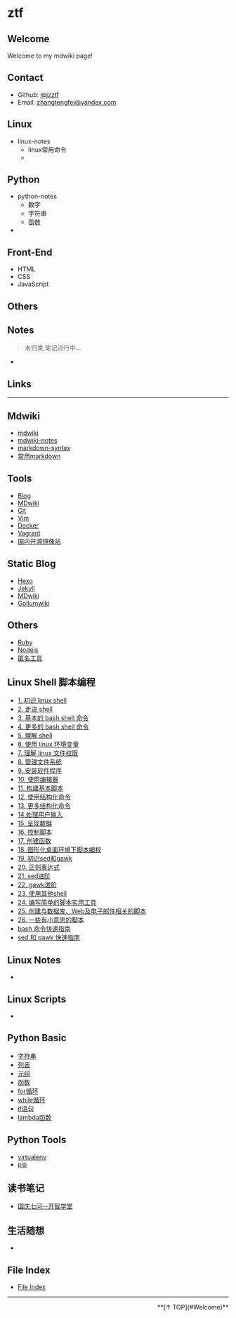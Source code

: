 ztf
======

Welcome
------

Welcome to my mdwiki page!

Contact
------

- Github: [@jzztf](https://github.com/jzztf)
- Email: <zhangtengfei@yandex.com>

Linux
------

- linux-notes
  - linux常用命令
  - ​

Python
------

- python-notes
  - 数字
  - 字符串
  - 函数
- ​

Front-End
------

- HTML
- CSS
- JavaScript



Others
------


Notes
------

> 未归类,笔记进行中...

- ​

Links
------










---


Mdwiki
------

- [mdwiki](http://dynalon.github.io/mdwiki/)
- [mdwiki-notes](#!tools/blog/mdwiki.md)
- [markdown-syntax](https://markdown-syntax.com/)
- [常用markdown](#!tools/markdown.md)

Tools
------

  * [Blog](#!tools/blog.md)
  * [MDwiki](#!tools/blog/mdwiki.md)
  * [Git](#!tools/git.md)
  * [Vim](#!tools/vim.md)
  * [Docker](#!tools/docker.md)
  * [Vagrant](#!tools/vagrant.md)
  * [国内开源镜像站](#!tools/mirrors.md)


Static Blog
------

  - [Hexo](#!tools/blog/hexo.md)
  - [Jekyll](#!tools/blog/jekyll.md)
  - [MDwiki](#!tools/blog/mdwiki.md)
  - [Gollumwiki](#!tools/blog/gollumwiki.md)

Others
------

  * [Ruby](#!others/rubybasic.md)
  * [Nodejs](#!others/nodejs.md)
  * [匿名工具](#!others/anonymoustools.md)


Linux Shell 脚本编程
------

  - [1. 初识 linux shell](#!linux/linux_shell/linux_1.md)
  - [2. 走进 shell](#!linux/linux_shell/linux_2.md)
  - [3. 基本的 bash shell 命令](#!linux/linux_shell/linux_3.md)
  - [4. 更多的 bash shell 命令](#!linux/linux_shell/linux_4.md)
  - [5. 理解 shell](#!linux/linux_shell/linux_5.md)
  - [6. 使用 linux 环境变量](#!linux/linux_shell/linux_6.md)
  - [7. 理解 linux 文件权限](#!linux/linux_shell/linux_7.md)
  - [8. 管理文件系统](#!linux/linux_shell/linux_8.md)
  - [9. 安装软件程序](#!linux/linux_shell/linux_9.md)
  - [10. 使用编辑器](#!linux/linux_shell/linux_10.md)
  - [11. 构建基本脚本](#!linux/linux_shell/linux_11.md)
  - [12. 使用结构化命令](#!linux/linux_shell/linux_12.md)
  - [13. 更多结构化命令](#!linux/linux_shell/linux_13.md)
  - [14.处理用户输入](#!linux/linux_shell/linux_14.md)
  - [15. 呈现数据](#!linux/linux_shell/linux_15.md)
  - [16. 控制脚本](#!linux/linux_shell/linux_16.md)
  - [17. 创建函数](#!linux/linux_shell/linux_17.md)
  - [18. 图形化桌面环境下脚本编程](#!linux/linux_shell/linux_18.md)
  - [19. 初识sed和gawk](#!linux/linux_shell/linux_19.md)
  - [20. 正则表达式](#!linux/linux_shell/linux_20.md)
  - [21. sed进阶](#!linux/linux_shell/linux_21.md)
  - [22. gawk进阶](#!linux/linux_shell/linux_22.md)
  - [23. 使用其他shell](#!linux/linux_shell/linux_23.md)
  - [24. 编写简单的脚本实用工具](#!linux/linux_shell/linux_24.md)
  - [25. 创建与数据库、Web及电子邮件相关的脚本](#!linux/linux_shell/linux_25.md)
  - [26. 一些有小意思的脚本](#!linux/linux_shell/linux_26.md)
  - [bash 命令快速指南](#!linux/linux_shell/linux_a.md)
  - [sed 和 gawk 快速指南](#!linux/linux_shell/linux_b.md)

Linux Notes
  ------

  - []()

Linux Scripts
  ------

  - []()


Python Basic
  -------

  - [字符串](#!python/trings.md)
  - [列表](#!python/list.md)
  - [元组](#!python/tuple.md)
  - [函数](#!python/functions.md)
  - [for循环](#!python/for.md)
  - [while循环](#!python/while.md)
  - [if语句](#!python/if.md)
  - [lambda函数](#!python/lambda.md)

Python Tools
------

  - [virtualenv](#!python/virtualenv.md)
  - [pip](#!python/pip.md)

读书笔记
------

  - [国庆七问--开智学堂](#!scripts/sevenissues.md)

生活随想
------

  - []()



## File Index

- [File Index](fileindex.md)

---

<div align="right">**[↑ TOP](#Welcome)**</div>
